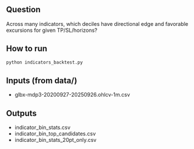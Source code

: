## Question
Across many indicators, which deciles have directional edge and favorable excursions for given TP/SL/horizons?

## How to run
```bash
python indicators_backtest.py
```

## Inputs (from data/)
- glbx-mdp3-20200927-20250926.ohlcv-1m.csv

## Outputs
- indicator_bin_stats.csv
- indicator_bin_top_candidates.csv
- indicator_bin_stats_20pt_only.csv



